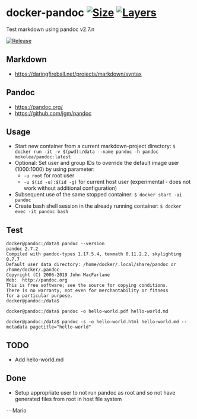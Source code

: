 # docker-pandoc [![Size](https://img.shields.io/microbadger/image-size/mokolea/pandoc.svg)](https://hub.docker.com/r/mokolea/pandoc) [![Layers](https://img.shields.io/microbadger/layers/mokolea/pandoc.svg)](https://hub.docker.com/r/mokolea/pandoc)

Test markdown using pandoc v2.7.n

[![Release](https://img.shields.io/github/release/Mokolea/docker-pandoc.svg)](https://github.com/Mokolea/docker-pandoc/releases)

## Markdown
 - https://daringfireball.net/projects/markdown/syntax

## Pandoc
 - https://pandoc.org/
 - https://github.com/jgm/pandoc

## Usage
 - Start new container from a current markdown-project directory: `$ docker run -it -v $(pwd):/data --name pandoc -h pandoc mokolea/pandoc:latest`
 - Optional: Set user and group IDs to override the default image user (1000:1000) by using parameter:
    - `-u root` for root user
    - `-u $(id -u):$(id -g)` for current host user (experimental - does not work without additional configuration)
 - Subsequent use of the same stopped container: `$ docker start -ai pandoc`
 - Create bash shell session in the already running container: `$ docker exec -it pandoc bash`

## Test
```
docker@pandoc:/data$ pandoc --version
pandoc 2.7.2
Compiled with pandoc-types 1.17.5.4, texmath 0.11.2.2, skylighting 0.7.7
Default user data directory: /home/docker/.local/share/pandoc or /home/docker/.pandoc
Copyright (C) 2006-2019 John MacFarlane
Web:  http://pandoc.org
This is free software; see the source for copying conditions.
There is no warranty, not even for merchantability or fitness
for a particular purpose.
docker@pandoc:/data$ 

docker@pandoc:/data$ pandoc -o hello-world.pdf hello-world.md

docker@pandoc:/data$ pandoc -s -o hello-world.html hello-world.md --metadata pagetitle="hello-world"
```

## TODO
 - Add hello-world.md

## Done
 - Setup appropriate user to not run pandoc as root and so not have generated files from root in host file system

-- Mario
